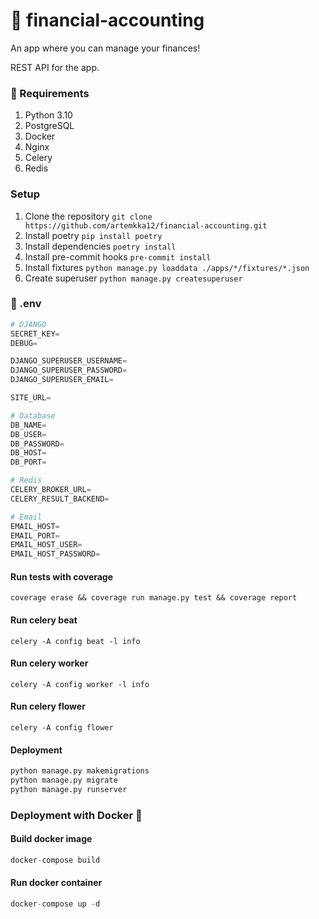 # 📱 financial-accounting

An app where you can manage your finances!

REST API for the app.

### 📝 Requirements

1. Python 3.10
2. PostgreSQL
3. Docker
4. Nginx
5. Celery
6. Redis

### Setup

1. Clone the repository ```git clone https://github.com/artemkka12/financial-accounting.git```
2. Install poetry ```pip install poetry```
3. Install dependencies ```poetry install```
4. Install pre-commit hooks ```pre-commit install```
5. Install fixtures ``` python manage.py loaddata ./apps/*/fixtures/*.json ``` 
6. Create superuser ``` python manage.py createsuperuser ```

### 🔧 .env

```python
# DJANGO
SECRET_KEY=
DEBUG=

DJANGO_SUPERUSER_USERNAME=
DJANGO_SUPERUSER_PASSWORD=
DJANGO_SUPERUSER_EMAIL=

SITE_URL=

# Database
DB_NAME=
DB_USER=
DB_PASSWORD=
DB_HOST=
DB_PORT=

# Redis
CELERY_BROKER_URL=
CELERY_RESULT_BACKEND=

# Email
EMAIL_HOST=
EMAIL_PORT=
EMAIL_HOST_USER=
EMAIL_HOST_PASSWORD=
```

#### Run tests with coverage

```
coverage erase && coverage run manage.py test && coverage report
```

#### Run celery beat

```
celery -A config beat -l info
```

#### Run celery worker

```
celery -A config worker -l info
```

#### Run celery flower
```
celery -A config flower
```

#### Deployment

``` python
python manage.py makemigrations
python manage.py migrate
python manage.py runserver
```

### Deployment with Docker 🐳

#### Build docker image

``` python
docker-compose build
```

#### Run docker container

``` python
docker-compose up -d
```
